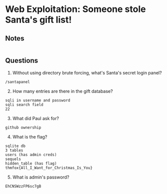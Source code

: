 # Web Exploitation: Someone stole Santa's gift list!

## Notes
```
```

## Questions
1. Without using directory brute forcing, what's Santa's secret login panel?
```
/santapanel
```

2. How many entries are there in the gift database?
```
sqli in username and password
sqli search field
22
```

3. What did Paul ask for?
```
github ownership
```

4. What is the flag?
```
sqlite db
3 tables
users (has admin creds)
sequels
hidden_table (has flag)
thmfox{All_I_Want_for_Christmas_Is_You}
```

5. What is admin's password?
```
EhCNSWzzFP6sc7gB
```